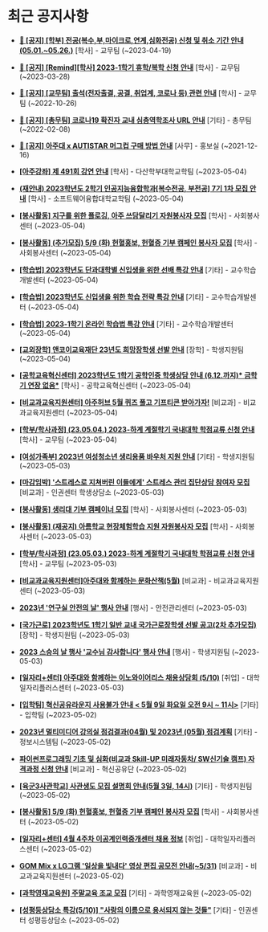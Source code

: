 # 최근 공지사항

* **[📌 [공지] [학부] 전공(복수,부,마이크로,연계,심화전공) 신청 및 취소 기간 안내 (05.01.~05.26.)](http://ajou.ac.kr/kr/ajou/notice.do?mode=view&amp;articleNo=213679&amp;article.offset=0&amp;articleLimit=30)**
 [학사] - 교무팀 (~2023-04-19)

* **[📌 [공지] [Remind][학사] 2023-1학기 휴학/복학 신청 안내](http://ajou.ac.kr/kr/ajou/notice.do?mode=view&amp;articleNo=212711&amp;article.offset=0&amp;articleLimit=30)**
 [학사] - 교무팀 (~2023-03-28)

* **[📌 [공지] [교무팀] 출석(전자출결, 공결, 취업계, 코로나 등) 관련 안내](http://ajou.ac.kr/kr/ajou/notice.do?mode=view&amp;articleNo=205552&amp;article.offset=0&amp;articleLimit=30)**
 [학사] - 교무팀 (~2022-10-26)

* **[📌 [공지] [총무팀] 코로나19 확진자 교내 심층역학조사 URL 안내](http://ajou.ac.kr/kr/ajou/notice.do?mode=view&amp;articleNo=180493&amp;article.offset=0&amp;articleLimit=30)**
 [기타] - 총무팀 (~2022-02-08)

* **[📌 [공지] 아주대 x AUTISTAR 머그컵 구매 방법 안내](http://ajou.ac.kr/kr/ajou/notice.do?mode=view&amp;articleNo=147976&amp;article.offset=0&amp;articleLimit=30)**
 [사무] - 홍보실 (~2021-12-16)

* **[[아주강좌] 제 491회 강연 안내](http://ajou.ac.kr/kr/ajou/notice.do?mode=view&amp;articleNo=214232&amp;article.offset=0&amp;articleLimit=30)**
 [학사] - 다산학부대학교학팀 (~2023-05-04)

* **[(재안내) 2023학년도 2학기 인공지능융합학과[복수전공, 부전공] 7기 1차 모집 안내](http://ajou.ac.kr/kr/ajou/notice.do?mode=view&amp;articleNo=214226&amp;article.offset=0&amp;articleLimit=30)**
 [학사] - 소프트웨어융합대학교학팀 (~2023-05-04)

* **[[봉사활동] 지구를 위한 플로깅, 아주 쓰담달리기 자원봉사자 모집](http://ajou.ac.kr/kr/ajou/notice.do?mode=view&amp;articleNo=214225&amp;article.offset=0&amp;articleLimit=30)**
 [학사] - 사회봉사센터 (~2023-05-04)

* **[[봉사활동] (추가모집) 5/9 (화) 헌혈홍보, 헌혈증 기부 캠페인 봉사자 모집](http://ajou.ac.kr/kr/ajou/notice.do?mode=view&amp;articleNo=214224&amp;article.offset=0&amp;articleLimit=30)**
 [학사] - 사회봉사센터 (~2023-05-04)

* **[[학습법] 2023학년도 단과대학별 신입생을 위한 선배 특강 안내](http://ajou.ac.kr/kr/ajou/notice.do?mode=view&amp;articleNo=214220&amp;article.offset=0&amp;articleLimit=30)**
 [기타] - 교수학습개발센터 (~2023-05-04)

* **[[학습법] 2023학년도 신입생을 위한 학습 전략 특강 안내](http://ajou.ac.kr/kr/ajou/notice.do?mode=view&amp;articleNo=214219&amp;article.offset=0&amp;articleLimit=30)**
 [기타] - 교수학습개발센터 (~2023-05-04)

* **[[학습법] 2023-1학기 온라인 학습법 특강 안내](http://ajou.ac.kr/kr/ajou/notice.do?mode=view&amp;articleNo=214218&amp;article.offset=0&amp;articleLimit=30)**
 [기타] - 교수학습개발센터 (~2023-05-04)

* **[[교외장학] 앤코이교육재단 23년도 희망장학생 선발 안내](http://ajou.ac.kr/kr/ajou/notice.do?mode=view&amp;articleNo=214213&amp;article.offset=0&amp;articleLimit=30)**
 [장학] - 학생지원팀 (~2023-05-04)

* **[[공학교육혁신센터] 2023학년도 1학기 공학인증 학생상담 안내 (6.12.까지)* 금학기 연장 없음*](http://ajou.ac.kr/kr/ajou/notice.do?mode=view&amp;articleNo=214210&amp;article.offset=0&amp;articleLimit=30)**
 [학사] - 공학교육혁신센터 (~2023-05-04)

* **[[비교과교육지원센터] 아주허브 5월 퀴즈 풀고 기프티콘 받아가자!](http://ajou.ac.kr/kr/ajou/notice.do?mode=view&amp;articleNo=214209&amp;article.offset=0&amp;articleLimit=30)**
 [비교과] - 비교과교육지원센터 (~2023-05-04)

* **[[학부/학사과정] (23.05.04.) 2023-하계 계절학기 국내대학 학점교류 신청 안내](http://ajou.ac.kr/kr/ajou/notice.do?mode=view&amp;articleNo=214206&amp;article.offset=0&amp;articleLimit=30)**
 [학사] - 교무팀 (~2023-05-04)

* **[[여성가족부] 2023년 여성청소년 생리용품 바우처 지원 안내](http://ajou.ac.kr/kr/ajou/notice.do?mode=view&amp;articleNo=214198&amp;article.offset=0&amp;articleLimit=30)**
 [기타] - 학생지원팀 (~2023-05-03)

* **[[마감임박] &#x27;스트레스로 지쳐버린 이들에게&#x27; 스트레스 관리 집단상담 참여자 모집](http://ajou.ac.kr/kr/ajou/notice.do?mode=view&amp;articleNo=214191&amp;article.offset=0&amp;articleLimit=30)**
 [비교과] - 인권센터 학생상담소 (~2023-05-03)

* **[[봉사활동] 생리대 기부 캠페이너 모집](http://ajou.ac.kr/kr/ajou/notice.do?mode=view&amp;articleNo=214188&amp;article.offset=0&amp;articleLimit=30)**
 [학사] - 사회봉사센터 (~2023-05-03)

* **[[봉사활동] (재공지) 아름학교 현장체험학습 지원 자원봉사자 모집](http://ajou.ac.kr/kr/ajou/notice.do?mode=view&amp;articleNo=214187&amp;article.offset=0&amp;articleLimit=30)**
 [학사] - 사회봉사센터 (~2023-05-03)

* **[[학부/학사과정] (23.05.03.) 2023-하계 계절학기 국내대학 학점교류 신청 안내](http://ajou.ac.kr/kr/ajou/notice.do?mode=view&amp;articleNo=214183&amp;article.offset=0&amp;articleLimit=30)**
 [학사] - 교무팀 (~2023-05-03)

* **[[비교과교육지원센터]아주대와 함께하는 문화산책(5월)](http://ajou.ac.kr/kr/ajou/notice.do?mode=view&amp;articleNo=214182&amp;article.offset=0&amp;articleLimit=30)**
 [비교과] - 비교과교육지원센터 (~2023-05-03)

* **[2023년 &#x27;연구실 안전의 날&#x27; 행사 안내](http://ajou.ac.kr/kr/ajou/notice.do?mode=view&amp;articleNo=214181&amp;article.offset=0&amp;articleLimit=30)**
 [행사] - 안전관리센터 (~2023-05-03)

* **[[국가근로] 2023학년도 1학기 일반 교내 국가근로장학생 선발 공고(2차 추가모집)](http://ajou.ac.kr/kr/ajou/notice.do?mode=view&amp;articleNo=214175&amp;article.offset=0&amp;articleLimit=30)**
 [장학] - 학생지원팀 (~2023-05-03)

* **[2023 스승의 날 행사 &#x27;교수님 감사합니다&#x27; 행사 안내](http://ajou.ac.kr/kr/ajou/notice.do?mode=view&amp;articleNo=214174&amp;article.offset=0&amp;articleLimit=30)**
 [행사] - 학생지원팀 (~2023-05-03)

* **[[일자리+센터] 아주대와 함께하는 이노와이어리스 채용상담회 (5/10)](http://ajou.ac.kr/kr/ajou/notice.do?mode=view&amp;articleNo=214163&amp;article.offset=0&amp;articleLimit=30)**
 [취업] - 대학일자리플러스센터 (~2023-05-03)

* **[[입학팀] 혁신공유라운지 사용불가 안내 &lt; 5월 9일 화요일 오전 9시 ~ 11시&gt;](http://ajou.ac.kr/kr/ajou/notice.do?mode=view&amp;articleNo=214157&amp;article.offset=0&amp;articleLimit=30)**
 [기타] - 입학팀 (~2023-05-02)

* **[2023년 멀티미디어 강의실 점검결과(04월) 및 2023년 (05월) 점검계획](http://ajou.ac.kr/kr/ajou/notice.do?mode=view&amp;articleNo=214151&amp;article.offset=0&amp;articleLimit=30)**
 [기타] - 정보시스템팀 (~2023-05-02)

* **[파이썬프로그래밍 기초 및 심화(비교과 Skill-UP 미래자동차/ SW신기술 캠프) 자격과정 신청 안내](http://ajou.ac.kr/kr/ajou/notice.do?mode=view&amp;articleNo=214147&amp;article.offset=0&amp;articleLimit=30)**
 [비교과] - 혁신공유단 (~2023-05-02)

* **[[육군3사관학교] 사관생도 모집 설명회 안내(5월 3일, 14시)](http://ajou.ac.kr/kr/ajou/notice.do?mode=view&amp;articleNo=214146&amp;article.offset=0&amp;articleLimit=30)**
 [기타] - 학생지원팀 (~2023-05-02)

* **[[봉사활동] 5/9 (화) 헌혈홍보, 헌혈증 기부 캠페인 봉사자 모집](http://ajou.ac.kr/kr/ajou/notice.do?mode=view&amp;articleNo=214144&amp;article.offset=0&amp;articleLimit=30)**
 [학사] - 사회봉사센터 (~2023-05-02)

* **[[일자리+센터] 4월 4주차 이공계인력중개센터 채용 정보](http://ajou.ac.kr/kr/ajou/notice.do?mode=view&amp;articleNo=214143&amp;article.offset=0&amp;articleLimit=30)**
 [취업] - 대학일자리플러스센터 (~2023-05-02)

* **[GOM Mix x LG그램 &#x27;일상을 빛내다&#x27; 영상 편집 공모전 안내(~5/31)](http://ajou.ac.kr/kr/ajou/notice.do?mode=view&amp;articleNo=214133&amp;article.offset=0&amp;articleLimit=30)**
 [비교과] - 비교과교육지원센터 (~2023-05-02)

* **[[과학영재교육원] 주말교육 조교 모집](http://ajou.ac.kr/kr/ajou/notice.do?mode=view&amp;articleNo=214126&amp;article.offset=0&amp;articleLimit=30)**
 [기타] - 과학영재교육원 (~2023-05-02)

* **[[성평등상담소 특강(5/10)] &quot;사랑의 이름으로 용서되지 않는 것들&quot;](http://ajou.ac.kr/kr/ajou/notice.do?mode=view&amp;articleNo=214124&amp;article.offset=0&amp;articleLimit=30)**
 [기타] - 인권센터 성평등상담소 (~2023-05-02)
